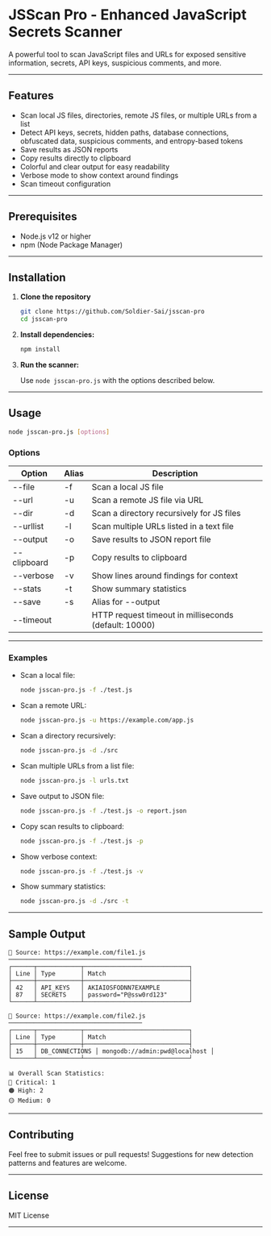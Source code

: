 
# JSScan Pro - Enhanced JavaScript Secrets Scanner

A powerful tool to scan JavaScript files and URLs for exposed sensitive information, secrets, API keys, suspicious comments, and more.

---

## Features

- Scan local JS files, directories, remote JS files, or multiple URLs from a list  
- Detect API keys, secrets, hidden paths, database connections, obfuscated data, suspicious comments, and entropy-based tokens  
- Save results as JSON reports  
- Copy results directly to clipboard  
- Colorful and clear output for easy readability  
- Verbose mode to show context around findings  
- Scan timeout configuration  

---

## Prerequisites

- Node.js v12 or higher  
- npm (Node Package Manager)

---

## Installation

1. **Clone the repository**

   ```bash
   git clone https://github.com/Soldier-Sai/jsscan-pro
   cd jsscan-pro
   ```

2. **Install dependencies:**

   ```bash
   npm install
   ```

3. **Run the scanner:**

   Use `node jsscan-pro.js` with the options described below.

---

## Usage

```bash
node jsscan-pro.js [options]
```

### Options

| Option          | Alias | Description                                     |
|-----------------|-------|------------------------------------------------|
| --file          | -f    | Scan a local JS file                            |
| --url           | -u    | Scan a remote JS file via URL                   |
| --dir           | -d    | Scan a directory recursively for JS files     |
| --urllist       | -l    | Scan multiple URLs listed in a text file       |
| --output        | -o    | Save results to JSON report file                |
| --clipboard     | -p    | Copy results to clipboard                        |
| --verbose       | -v    | Show lines around findings for context          |
| --stats         | -t    | Show summary statistics                          |
| --save          | -s    | Alias for --output                               |
| --timeout       |       | HTTP request timeout in milliseconds (default: 10000) |

---

### Examples

- Scan a local file:

  ```bash
  node jsscan-pro.js -f ./test.js
  ```

- Scan a remote URL:

  ```bash
  node jsscan-pro.js -u https://example.com/app.js
  ```

- Scan a directory recursively:

  ```bash
  node jsscan-pro.js -d ./src
  ```

- Scan multiple URLs from a list file:

  ```bash
  node jsscan-pro.js -l urls.txt
  ```

- Save output to JSON file:

  ```bash
  node jsscan-pro.js -f ./test.js -o report.json
  ```

- Copy scan results to clipboard:

  ```bash
  node jsscan-pro.js -f ./test.js -p
  ```

- Show verbose context:

  ```bash
  node jsscan-pro.js -f ./test.js -v
  ```

- Show summary statistics:

  ```bash
  node jsscan-pro.js -d ./src -t
  ```

---

## Sample Output

```plaintext
📁 Source: https://example.com/file1.js
─────────────────────────────────────
┌──────┬────────────┬─────────────────────────────┐
│ Line │ Type       │ Match                       │
├──────┼────────────┼─────────────────────────────┤
│ 42   │ API_KEYS   │ AKIAIOSFODNN7EXAMPLE        │
│ 87   │ SECRETS    │ password="P@ssw0rd123"      │
└──────┴────────────┴─────────────────────────────┘

📁 Source: https://example.com/file2.js
─────────────────────────────────────
┌──────┬────────────┬─────────────────────────────┐
│ Line │ Type       │ Match                       │
├──────┼────────────┼─────────────────────────────┤
│ 15   │ DB_CONNECTIONS │ mongodb://admin:pwd@localhost │
└──────┴────────────┴─────────────────────────────┘

📊 Overall Scan Statistics:
🔴 Critical: 1
🟠 High: 2
🟡 Medium: 0
```

---

## Contributing

Feel free to submit issues or pull requests! Suggestions for new detection patterns and features are welcome.

---

## License

MIT License

---

